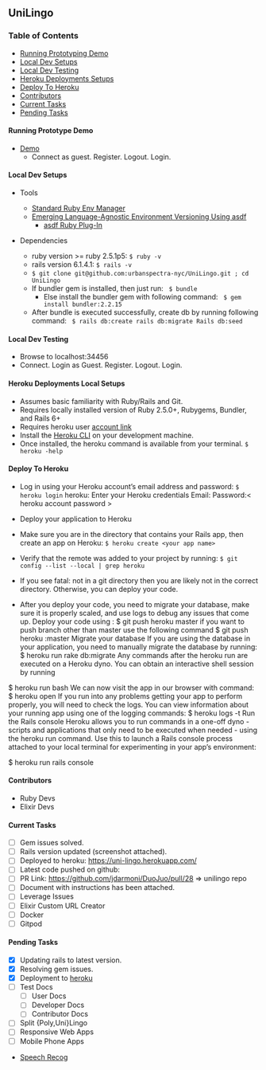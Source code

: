 ## UniLingo 

### Table of Contents
- [Running Prototyping Demo](#running-prototyping-demo)
- [Local Dev Setups](#local-dev-setups)
- [Local Dev Testing](#local-dev-testing)
- [Heroku Deployments Setups](#heroku-deployment-setups)
- [Deploy To Heroku](#deploy-to-heroku)
- [Contributors](#contributors)
- [Current Tasks](#current-tasks)
- [Pending Tasks](#pending-tasks)

#### Running Prototype Demo
- [Demo](https://uni-lingo.herokuapp.com/)
  - Connect as guest. Register. Logout. Login.

#### Local Dev Setups

- Tools
  - [Standard Ruby Env Manager](https://github.com/rbenv/rbenv)
  - [Emerging Language-Agnostic Environment Versioning Using asdf](https://asdf-vm.com/)
    - [asdf Ruby Plug-In](https://github.com/asdf-vm/asdf-ruby)

- Dependencies
  - ruby version >= ruby 2.5.1p5: ``` $ ruby -v ```
  - rails version 6.1.4.1: ``` $ rails -v ```
  - ``` $ git clone git@github.com:urbanspectra-nyc/UniLingo.git ; cd UniLingo ```
  - If bundler gem is installed, then just run: ``` $ bundle```
    - Else install the bundler gem with following command: ``` $ gem install bundler:2.2.15```
  - After bundle is executed successfully, create db by running following command: ``` $ rails db:create rails db:migrate Rails db:seed```

#### Local Dev Testing
- Browse to localhost:34456
- Connect.  Login as Guest.  Register.  Logout. Login.

#### Heroku Deployments Local Setups
- Assumes basic familiarity with Ruby/Rails and Git.
- Requires locally installed version of Ruby 2.5.0+, Rubygems, Bundler, and Rails 6+
- Requires heroku user [account link](https://signup.heroku.com/devcenter)
- Install the [Heroku CLI](https://devcenter.heroku.com/articles/heroku-cli#download-and-install) on your development machine.
- Once installed, the heroku command is available from your terminal.  ``` $ heroku -help ```

#### Deploy To Heroku
- Log in using your Heroku account’s email address and password:
```$ heroku login```
 heroku: Enter your Heroku credentials
 Email: <heroku account email>
 Password:< heroku account password >

- Deploy your application to Heroku
- Make sure you are in the directory that contains your Rails app, then create an app on Heroku:
```$ heroku create <your app name>```
- Verify that the remote was added to your project by running:
```$ git config --list --local | grep heroku```
- If you see fatal: not in a git directory then you are likely not in the correct directory. Otherwise, you can deploy your code.

- After you deploy your code, you need to migrate your database, make sure it is properly scaled, and use logs to debug any issues that come up.
Deploy your code using : $ git push heroku master
if you want to push branch other than master use the following command
$ git push heroku <your-branch-name>:master Migrate your database
If you are using the database in your application, you need to manually migrate the database by running:
$ heroku run rake db:migrate
Any commands after the heroku run are executed on a Heroku dyno. You can obtain an interactive shell session by running

 $ heroku run bash
We can now visit the app in our browser with command:
$ heroku open
If you run into any problems getting your app to perform properly, you will need to check the logs.
You can view information about your running app using one of the logging commands:
$ heroku logs -t
Run the Rails console
Heroku allows you to run commands in a one-off dyno - scripts and applications that only need to be executed when needed - using the heroku run command. Use this to launch a Rails console process attached to your local terminal for experimenting in your app’s environment:

$ heroku run rails console

#### Contributors
- Ruby Devs
- Elixir Devs

#### Current Tasks
- [ ] Gem issues solved.
- [ ] Rails version updated (screenshot attached).
- [ ] Deployed to heroku: https://uni-lingo.herokuapp.com/
- [ ] Latest code pushed on github:
- [ ] PR Link: https://github.com/jdarmoni/DuoJuo/pull/28 => unilingo repo
- [ ] Document with instructions has been attached.
- [ ] Leverage Issues
- [ ] Elixir Custom URL Creator
- [ ] Docker
- [ ] Gitpod

#### Pending Tasks
- [x] Updating rails to latest version.
- [x] Resolving gem issues.
- [x] Deployment to [heroku](https://uni-lingo.herokuapp.com/)
- [ ] Test Docs
  - [ ] User Docs
  - [ ] Developer Docs
  - [ ] Contributor Docs
- [ ] Split {Poly,Uni}Lingo
- [ ] Responsive Web Apps
- [ ] Mobile Phone Apps
- [Speech Recog](https://www.youtube.com/watch?v=-rQ_OmPj300&ab_channel=TensorProgramming)
